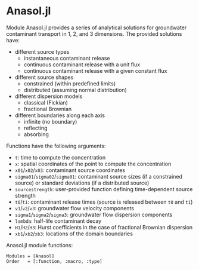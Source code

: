 # Anasol.jl

Module Anasol.jl provides a series of analytical solutions for groundwater contaminant transport in 1, 2, and 3 dimensions.
The provided solutions have:

* different source types
	- instantaneous contaminant release
	- continuous contaminant release with a unit flux
	- continuous contaminant release with a given constant flux
* different source shapes
	- constrained (within predefined limits)
	- distributed (assuming normal distribution)
* different dispersion models
	- classical (Fickian)
	- fractional Brownian
* different boundaries along each axis
	- infinite (no boundary)
	- reflecting
	- absorbing

Functions have the following arguments:

- `t`: time to compute the concentration
- `x`: spatial coordinates of the point to compute the concentration
- `x01`/`x02`/`x03`: contaminant source coordinates
- `sigma01`/`sigma02`/`sigma01`: contaminant source sizes (if a constrained source) or standard deviations (if a distributed source)
- `sourcestrength`: user-provided function defining time-dependent source strength
- `t0`/`t1`: contaminant release times (source is released  between `t0` and `t1`)
- `v1`/`v2`/`v3`: groundwater flow velocity components
- `sigma1`/`sigma2`/`sigma3`: groundwater flow dispersion components
- `lambda`: half-life contaminant decay
- `H1`/`H2`/`H3`: Hurst coefficients in the case of fractional Brownian dispersion
- `xb1`/`xb2`/`xb3`: locations of the domain boundaries

Anasol.jl module functions:

```@autodocs
Modules = [Anasol]
Order   = [:function, :macro, :type]
```
